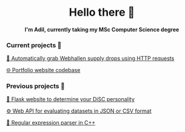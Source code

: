 <h1 align="center">Hello there 👋</h1>
<h4 align="center">I'm Adil, currently taking my MSc Computer Science degree</h4>

<!---
<div align="center">
<img src="https://github-readme-stats.vercel.app/api?username=adilius&count_private=true&show_icons=true&include_all_commits=true&hide_rank=true" alt="drawing" height="200"/> <img src="https://github-readme-stats.vercel.app/api/top-langs/?username=adilius&layout=compact&langs_count=8" alt="drawing" height="200"/>
</div>
-->


<h3 align="left">Current projects 📍</h3>

[🤖 Automatically grab Webhallen supply drops using HTTP requests](https://github.com/Adilius/AdiliusWSDG)

[🌐 Portfolio website codebase](https://github.com/Adilius/adilius.github.io)



<h3 align="left">Previous projects 📜</h3>

[🧠 Flask website to determine your DiSC personality](https://fourpersonalityquiz.herokuapp.com/)

[⚙️ Web API for evaluating datasets in JSON or CSV format](https://github.com/Adilius/DIGG_ML-AI_API)

[🔎 Regular expression parser in C++](https://github.com/Adilius/regex-parser)


